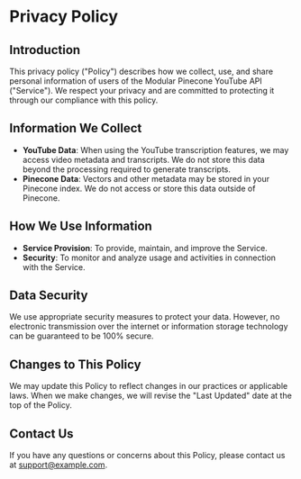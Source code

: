 # Privacy Policy

## Introduction

This privacy policy ("Policy") describes how we collect, use, and share personal information of users of the Modular Pinecone YouTube API ("Service"). We respect your privacy and are committed to protecting it through our compliance with this policy.

## Information We Collect

- **YouTube Data**: When using the YouTube transcription features, we may access video metadata and transcripts. We do not store this data beyond the processing required to generate transcripts.
- **Pinecone Data**: Vectors and other metadata may be stored in your Pinecone index. We do not access or store this data outside of Pinecone.

## How We Use Information

- **Service Provision**: To provide, maintain, and improve the Service.
- **Security**: To monitor and analyze usage and activities in connection with the Service.

## Data Security

We use appropriate security measures to protect your data. However, no electronic transmission over the internet or information storage technology can be guaranteed to be 100% secure.

## Changes to This Policy

We may update this Policy to reflect changes in our practices or applicable laws. When we make changes, we will revise the "Last Updated" date at the top of the Policy.

## Contact Us

If you have any questions or concerns about this Policy, please contact us at support@example.com.
